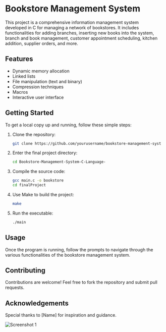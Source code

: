 # Bookstore Management System

This project is a comprehensive information management system developed in C for managing a network of bookstores. It includes functionalities for adding branches, inserting new books into the system, branch and book management, customer appointment scheduling, kitchen addition, supplier orders, and more.



## Features

- Dynamic memory allocation
- Linked lists
- File manipulation (text and binary)
- Compression techniques
- Macros
- Interactive user interface

## Getting Started

To get a local copy up and running, follow these simple steps:

1. Clone the repository: 
   ```bash
   git clone https://github.com/yourusername/bookstore-management-system.git

2. Enter the final project directory:
   ````bash
   cd Bookstore-Management-System-C-Language-

2. Compile the source code:
   ```bash
   gcc main.c -o bookstore
   cd finalProject

3. Use Make to build the project:
    ```bash
   make

3. Run the executable:
   ```bash
   ./main


## Usage
Once the program is running, follow the prompts to navigate through the various functionalities of the bookstore management system.

## Contributing
Contributions are welcome! Feel free to fork the repository and submit pull requests.

## Acknowledgements
Special thanks to [Name] for inspiration and guidance.

![Screenshot 1](FinalProject/forProject.png)
